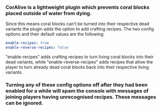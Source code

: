 ### CorAlive is a lightweight plugin which prevents coral blocks placed outside of water from dying.

Since this means coral blocks can't be turned into their respective dead variants the plugin adds the option to add crafting recipes. The two config options and their default values are the following:
```yaml
enable-recipes: true
enable-reverse-recipes: false
```

"enable-recipes" adds crafting recipes to turn living coral blocks into their dead variants, while "enable-reverse-recipes" adds recipes that allow the player to turn already dead coral blocks back into their respective living variants.

### Turning any of these config options off after they had been enabled for a while will spam the console with messages of joining players having unrecognised recipes. These messages can be ignored.
